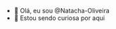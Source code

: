- 👋 Olá, eu sou @Natacha-Oliveira
- 👀 Estou sendo curiosa por aqui

<!---
Natacha-Oliveira/Natacha-Oliveira is a ✨ special ✨ repository because its `README.md` (this file) appears on your GitHub profile.
You can click the Preview link to take a look at your changes.
--->
